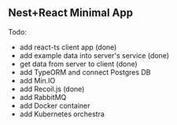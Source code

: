 
## Nest+React Minimal App

Todo:

- add react-ts client app (done)
- add example data into server's service (done)
- get data from server to client (done)
- add TypeORM and connect Postgres DB
- add Min.IO
- add Recoil.js (done)
- add RabbitMQ
- add Docker container
- add Kubernetes orchestra
